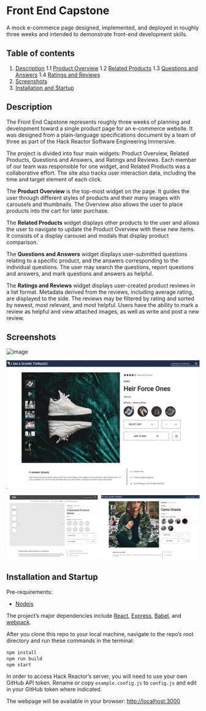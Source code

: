 # Front End Capstone

A mock e-commerce page designed, implemented, and deployed in roughly three weeks and intended to demonstrate front-end development skills.

## Table of contents
1. [Description](#description)
1.1 [Product Overview](#product-overview)
1.2 [Related Products](#related-products)
1.3 [Questions and Answers](#questions-answers)
1.4 [Ratings and Reviews](#ratings-reviews)
2. [Screenshots](#screenshots)
3. [Installation and Startup](#installation)

## Description <a name=”description”></a>
The Front End Capstone represents roughly three weeks of planning and development toward a single product page for an e-commerce website. It was designed from a plain-language specifications document by a team of three as part of the Hack Reactor Software Engineering Immersive.

The project is divided into four main widgets: Product Overview, Related Products, Questions and Answers, and Ratings and Reviews. Each member of our team was responsible for one widget, and Related Products was a collaborative effort. The site also tracks user interaction data, including the time and target element of each click.

<a name=”product-overview></a>The **Product Overview** is the top-most widget on the page. It guides the user through different styles of products and their many images with carousels and thumbnails. The Overview also allows the user to place products into the cart for later purchase.

<a name=”related-products></a>The **Related Products** widget displays other products to the user and allows the user to navigate to update the Product Overview with these new items. It consists of a display carousel and modals that display product comparison.

<a name=”questions-answers></a>The **Questions and Answers** widget displays user-submitted questions relating to a specific product, and the answers corresponding to the individual questions. The user may search the questions, report questions and answers, and mark questions and answers as helpful.

<a name=”ratings-reviews></a>The **Ratings and Reviews** widget displays user-created product reviews in a list format. Metadata derived from the reviews, including average rating, are displayed to the side. The reviews may be filtered by rating and sorted by newest, most relevant, and most helpful. Users have the ability to mark a review as helpful and view attached images, as well as write and post a new review.

## Screenshots <a name=”screenshots></a>
![image](images/fecGif.gif)

![image](images/productOverview.png)

![image](images/comparison.jpg)

## Installation and Startup <a name=”installation”></a>
Pre-requirements:
* [Nodejs](https://nodejs.org/en/)

The project’s major dependencies include [React](https://reactjs.org/), [Express](http://expressjs.com/), [Babel](https://babeljs.io/), and [webpack](https://webpack.js.org/).

After you clone this repo to your local machine, navigate to the repo’s root directory and run these commands in the terminal:
```
npm install
npm run build
npm start
```

In order to access Hack Reactor’s server, you will need to use your own GitHub API token. Rename or copy `example.config.js` to `config.js` and edit in your GitHub token where indicated.

The webpage will be available in your browser: [http://localhost:3000](http://localhost:3000)
